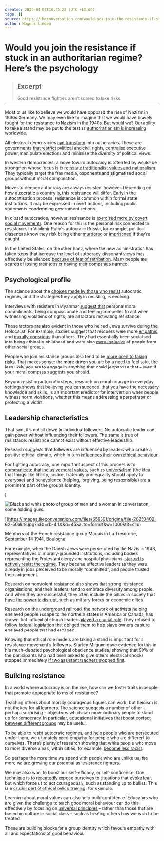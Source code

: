 ```yaml
---
created: 2025-04-04T10:45:23 (UTC +13:00)
tags: []
source: https://theconversation.com/would-you-join-the-resistance-if-stuck-in-an-authoritarian-regime-heres-the-psychology-252533
author: Magnus Linden
---
```


# Would you join the resistance if stuck in an authoritarian regime? Here’s the psychology

> ## Excerpt
> Good resistance fighters aren’t scared to take risks.

---
Most of us like to believe we would have opposed the rise of Nazism in 1930s Germany. We may even like to imagine that we would have bravely fought for the resistance to Nazism in the 1940s. But would we? Our ability to take a stand may be put to the test as [authoritarianism is increasing](https://www.gu.se/en/news/the-world-is-becoming-increasingly-authoritarian-but-there-is-hope) worldwide.

All electoral democracies [can transform](https://theauthoritarians.org/wp-content/uploads/2024/08/Lessons-of-the-2020-American-Election.pdf) into autocracies. These are governments [that restrict](https://www.tandfonline.com/doi/full/10.1080/13510347.2022.2115480) political and civil rights, centralise executive power, manipulate elections and minimise the diversity of political views.

In western democracies, a move toward autocracy is often led by would-be strongmen whose focus is to [reinstate traditionalist values and nationalism](https://www.tandfonline.com/doi/full/10.1080/2474736X.2019.1707697.). They typically target the free media, opponents and stigmatised social groups without moral compunction.

Moves to deepen autocracy are always resisted, however. Depending on how autocratic a country is, this resistance will differ. Early in the autocratisation process, resistance is common within formal state institutions. It may be expressed in overt actions, including public statements condemning government actions.

In closed autocracies, however, resistance is [exercised more by covert social movements](https://www.tandfonline.com/doi/full/10.1080/13510347.2022.2115480). One reason for this is the personal risk connected to resistance. In Vladimir Putin´s autocratic Russia, for example, political dissenters know they risk being either [murdered](https://www.newsweek.com/putin-critics-dead-full-list-navalny-1870692) or [imprisoned](https://www.washingtonpost.com/world/2024/02/16/alexei-navalny-dies-russia-putin/) if they’re caught.

In the United States, on the other hand, where the new administration has taken steps that increase the level of autocracy, dissonant views may effectively be silenced [because of fear of retribution](https://www.nytimes.com/2025/03/06/us/politics/trump-democracy.html). Many people are scared of losing their jobs or having their companies harmed.

## Psychological profile

The science about the [choices made by those who resist](https://www.tandfonline.com/doi/full/10.1080/13510347.2022.2115480) autocratic regimes, and the strategies they apply in resisting, is evolving.

Interviews with resisters in Myanmar [suggest that](https://doi.org/10.1080/17448689.2014.949080) personal moral commitments, being compassionate and feeling compelled to act when witnessing violations of rights, are all factors motivating resistance.

These factors are also evident in those who helped Jews survive during the Holocaust. For example, studies suggest that rescuers were more [empathic](https://doi.org/10.1080/17439760701228979) and [morally conscious](https://utppublishing.com/doi/full/10.3138/gsp.3.1.31) than others. They had essentially been socialised into being ethical in childhood and were also [more inclusive](https://books.google.se/books?hl=sv&lr=&id=UctNcoCtxrIC&oi=fnd&pg=PT9&dq=Altruistic+Personality:+Rescuers+Of+Jews+In+Nazi+Europe+-) of people from other social groups.

People who join resistance groups also tend to be [more open to taking risks](https://doi.org/10.1111/j.1467-6494.2005.00333.x). That makes sense: the more driven you are by a need to feel safe, the less likely you are to engage in anything that could jeopardise that – even if your moral compass suggests you should.

Beyond resisting autocratic steps, research on moral courage in everyday settings shows that believing you can succeed, that you have the necessary knowledge and skills, [is an important predictor](https://onlinelibrary.wiley.com/doi/full/10.1111/jopy.12850) for intervention when people witness norm violations, whether this means addressing a perpetrator or protecting a victim.

## Leadership characteristics

That said, it’s not all down to individual followers. No autocratic leader can gain power without influencing their followers. The same is true of resistance: resistance cannot exist without effective leadership.

Research suggests that followers are influenced by leaders who create a positive ethical climate, which in turn [influences their own ethical behaviour](http://dx.doi.org/10.5465/amj.2011.0064).

For fighting autocracy, one important aspect of this process is to [communicate that inclusive moral values](https://doi.org/10.1177/0022022100031004003), such as [universalism](https://utppublishing.com/doi/full/10.3138/gsp.3.1.31) (the idea that things like liberty, justice, fraternity and equality should apply to everyone) and benevolence (helping, forgiving, being responsible) are a prominent part of the group’s identity.

[

![Black and white photo of group of men and a woman in conversation, some holding guns.](https://images.theconversation.com/files/659301/original/file-20250402-62-50a8r8.jpg?ixlib=rb-4.1.0&q=45&auto=format&w=754&fit=clip)

](https://images.theconversation.com/files/659301/original/file-20250402-62-50a8r8.jpg?ixlib=rb-4.1.0&q=45&auto=format&w=1000&fit=clip)

Members of the French resistance group Maquis in La Tresorerie, September 14 1944, Boulogne.

For example, when the Danish Jews were persecuted by the Nazis in 1943, representatives of morally-grounded institutions, including bodies representing the Protestant clergy and hospital physicians, [started to actively resist the regime](https://books.google.se/books/about/The_Rescue_of_the_Danish_Jews.html?id=m2dJ26rfqvYC&redir_esc=y). They became effective leaders as they were already in jobs perceived to be morally “committed”, and people trusted their judgement.

Research on nonviolent resistance also shows that strong resistance organisations, and their leaders, tend to embrace diversity among people. And when they are successful, they often include the pillars in society that [have the power to disrupt](https://news.harvard.edu/gazette/story/2019/02/why-nonviolent-resistance-beats-violent-force-in-effecting-social-political-change/), such as military forces or economic elites.

Research on the underground railroad, the network of activists helping enslaved people escape to the northern states in America or Canada, has shown that influential church leaders [played a crucial role](https://www.amazon.com/Bound-Canaan-Underground-Railroad-America/dp/0060524308). They refused to follow federal legislation that obliged them to help slave owners capture enslaved people that had escaped.

Knowing that ethical role models are taking a stand is important for a resistance movement’s followers. Stanley Milgram gave evidence for this in his much-debated psychological obedience studies, showing that 90% of the participants who had been asked to give others electrical shocks stopped immediately [if two assistant teachers stopped first](https://doi.org/10.1177/001872676501800105).

## Building resistance

In a world where autocracy is on the rise, how can we foster traits in people that promote appropriate forms of resistance?

Teaching others about morally courageous figures can work, but heroism is not the key for all learners. The science suggests a number of other – perhaps surprising – objectives which can move ordinary people to stand up for democracy. In particular, educational initiatives [that boost contact between different groups](https://psycnet.apa.org/record/2013-35832-004) may be useful.

To be able to resist autocratic regimes, and help people who are persecuted under them, we ultimately need empathy for people who are different to ourselves. There’s plenty of research showing that white people who move to more diverse areas, within cities, for example, [become less racist](https://www.independent.co.uk/news/science/white-people-become-less-racist-just-by-moving-to-more-diverse-areas-study-finds-9166506.html).

So perhaps the more time we spend with people who are unlike us, the more we are growing our potential as resistance fighters.

We may also want to boost our self-efficacy, or self-confidence. One technique is to repeatedly expose ourselves to situations that evoke fear, but which force us to act courageously, such as standing up to bullies. This is a [crucial part of ethical police training](https://psycnet.apa.org/record/2009-22821-010), for example.

Learning about moral values can also help build confidence. Educators who are given the challenge to teach good moral behaviour can do this effectively by focusing on [universal principles](https://www.jstor.org/stable/40015055) – rather than those that are based on culture or social class – such as treating others how we wish to be treated.

These are building blocks for a group identity which favours empathy with all and expectations of good behaviour.
